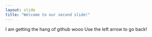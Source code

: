 ```yaml
---
layout: slide
title: "Welcome to our second slide!"
---
```

I am getting the hang of github wooo
Use the left arrow to go back!
